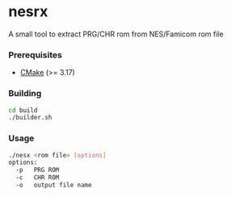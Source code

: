 # nesrx
A small tool to extract PRG/CHR rom from NES/Famicom rom file

### Prerequisites
+ [CMake](http://www.cmake.org "CMake project page") (>= 3.17)

### Building
```bash
cd build
./builder.sh
```

### Usage
```bash
./nesx <rom file> [options]
options:
  -p   PRG ROM
  -c   CHR ROM
  -o   output file name
```
